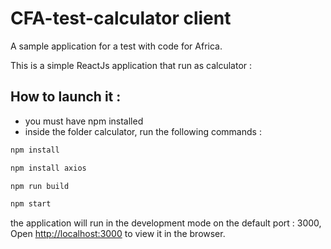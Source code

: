 # CFA-test-calculator client

A sample application for a test with code for Africa.

This is a simple ReactJs application that run as calculator : 

## How to launch it : 
- you must have npm installed
- inside the folder calculator, run the following commands : 

```sh
npm install

npm install axios

npm run build

npm start
```
the application will run in the development mode on the default port : 3000, 
Open [http://localhost:3000](http://localhost:3000) to view it in the browser.



